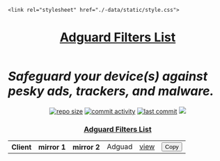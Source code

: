 <html lang="en-US">
  <head>
    <meta charset="UTF-8">
    <meta http-equiv="X-UA-Compatible" content="IE=edge">
    <meta name="viewport" content="width=device-width, initial-scale=1">
    <title>Adguard Custom Filters List — World's most advanced general-purpose DNS filter-/blocklists!</title>

    <link rel="stylesheet" href="./-data/static/style.css">
  </head>
  <body>
    <div class="wrapper">
      <header>
        <h1><a href="https://github.com/vuongvan/adguard/">Adguard Filters List</a></h1>
      </header>
		<h1 id="start"><strong><em>Safeguard your device(s) against pesky ads, trackers, and malware.</em></strong><br></h1>
		<p align="center">
			<a href="https://github.com/vuongvan/adguard"><img src="https://img.shields.io/github/repo-size/vuongvan/adguard?logo=adblock&style=plastic" alt="repo size"></a>
			<a href="https://github.com/vuongvan/adguard/commits/master"><img src="https://img.shields.io/github/commit-activity/w/vuongvan/adguard?logo=adblock&style=plastic" alt="commit activity"></a>
			<a href="https://github.com/vuongvan/adguard/commits/master"><img src="https://badgen.net/github/last-commit/vuongvan/adguard?label=Updated&cache=0&color=purple&icon=github" alt="last commit"></a>
			<a href="https://github.com/vuongvan/adguard"><img src="https://hits.seeyoufarm.com/api/count/incr/badge.svg?url=https%3A%2F%2Fgithub.com%2Fvuongvan%2Fadguard_fGHyh&count_bg=%234572CD&title_bg=%23555555&icon=&icon_color=%23E7E7E7&title=views%3A+%28today%2FTotal%29&edge_flat=false"/></a>
		</p>
		<p><h3 align="center"><id="mini"><strong><ins>Adguard Filters List</ins></strong></h3></p>
		<p><table align="center"></p>
		<p><th>Client</th></p>
		<p><th>mirror 1</th></p>
		<p><th>mirror 2</th></p>
		<p><td>Adguad</td></p>
		<p><td><a href="https://vuongvan.github.io/adguard/filters.txt">view</a></td></p>
		<p><td><button onclick="copyText()">Copy</button></td></p>
		<script>
		function copyText() {
	
			/* Copy text into clipboard */
			navigator.clipboard.writeText
				("https://vuongvan.github.io/adguard/filters.txt");
		}
		</script>
		  <footer>
			<p style="text-align:center;"> Maintained with ❤ by <a href="https://github.com/vuongvan">vuongvan</a></p>
		  </footer>
    </div>
    <script src="./-data/static/scale.fix.js"></script>
  </body>
